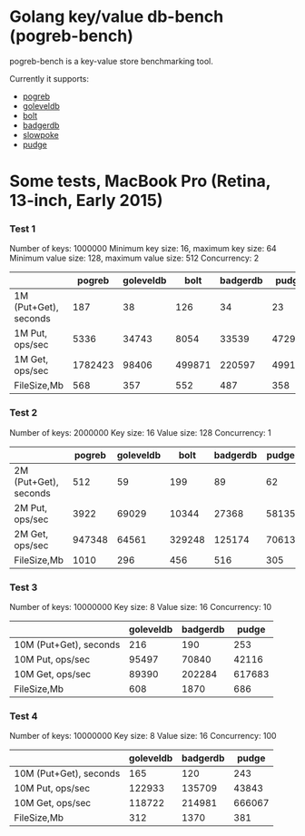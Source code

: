 Golang key/value db-bench (pogreb-bench)
========================================

pogreb-bench is a key-value store benchmarking tool. 


Currently it supports:

* [pogreb](https://github.com/akrylysov/pogreb)
* [goleveldb](https://github.com/syndtr/goleveldb/)
* [bolt](https://github.com/boltdb/bolt)
* [badgerdb](https://github.com/dgraph-io/badger)
* [slowpoke](https://github.com/recoilme/slowpoke)
* [pudge](https://github.com/recoilme/pudge)


Some tests, MacBook Pro (Retina, 13-inch, Early 2015)
=====================================================


### Test 1
Number of keys: 1000000
Minimum key size: 16, maximum key size: 64
Minimum value size: 128, maximum value size: 512
Concurrency: 2


|                       | pogreb  | goleveldb | bolt   | badgerdb | pudge  | slowpoke | pudge(mem) |
|-----------------------|---------|-----------|--------|----------|--------|----------|------------|
| 1M (Put+Get), seconds | 187     | 38        | 126    | 34       | 23     | 23       | 2          |
| 1M Put, ops/sec       | 5336    | 34743     | 8054   | 33539    | 47298  | 46789    | 439581     |
| 1M Get, ops/sec       | 1782423 | 98406     | 499871 | 220597   | 499172 | 445783   | 1652069    |
| FileSize,Mb           | 568     | 357       | 552    | 487      | 358    | 358      | 358        |



### Test 2
Number of keys: 2000000
Key size: 16
Value size: 128
Concurrency: 1


|                       | pogreb  | goleveldb | bolt   | badgerdb | pudge  | slowpoke | pudge(mem) |
|-----------------------|---------|-----------|--------|----------|--------|----------|------------|
| 2M (Put+Get), seconds | 512     | 59        | 199    | 89       | 62     | 56       | 5          |
| 2M Put, ops/sec       | 3922    | 69029     | 10344  | 27368    | 58135  | 59590    | 553112     |
| 2M Get, ops/sec       | 947348  | 64561     | 329248 | 125174   | 70613  | 86120    | 1014628    |
| FileSize,Mb           | 1010    | 296       | 456    | 516      | 305    | 305      | 305        |


### Test 3
Number of keys: 10000000
Key size: 8
Value size: 16
Concurrency: 10


|                       | goleveldb | badgerdb | pudge  |
|-----------------------|-----------|----------|--------|
| 10M (Put+Get), seconds| 216       | 190      | 253    |
| 10M Put, ops/sec      | 95497     | 70840    | 42116  |
| 10M Get, ops/sec      | 89390     | 202284   | 617683 |
| FileSize,Mb           | 608       | 1870     | 686    |


### Test 4
Number of keys: 10000000
Key size: 8
Value size: 16
Concurrency: 100


|                       | goleveldb | badgerdb | pudge  |
|-----------------------|-----------|----------|--------|
| 10M (Put+Get), seconds| 165       | 120      | 243    |
| 10M Put, ops/sec      | 122933    | 135709   | 43843  |
| 10M Get, ops/sec      | 118722    | 214981   | 666067 |
| FileSize,Mb           | 312       | 1370     | 381    |